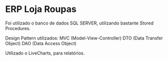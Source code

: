 # ERP Loja Roupas
Foi utilizado o banco de dados SQL SERVER,
utilizando bastante Stored Procedures.

Design Pattern utilizados:
MVC (Model-View-Controller)
DTO (Data Transfer Object)
DAO (Data Access Object)

Utilizado o LiveCharts, para relatórios.

